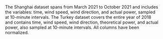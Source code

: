 The Shanghai dataset spans from March 2021 to October 2021 and includes the variables: time, wind speed, wind direction, and actual power, sampled at 10-minute intervals. The Turkey dataset covers the entire year of 2018 and contains time, wind speed, wind direction, theoretical power, and actual power, also sampled at 10-minute intervals. All columns have been normalized.
